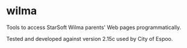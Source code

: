 wilma
=====

Tools to access StarSoft Wilma parents' Web pages programmatically.

Tested and developed against version 2.15c used by City of Espoo.
